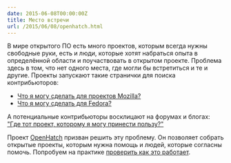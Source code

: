 ```yaml
---
date: 2015-06-08T00:00:00Z
title: Место встречи
url: /2015/06/08/openhatch.html
---
```


В мире открытого ПО есть много проектов, которым всегда нужны свободные руки,
есть и люди, которые хотят набраться опыта в определённой области и
поучаствовать в открытом проекте. Проблема здесь в том, что нет одного места,
где могли бы встретиться и те и другие. Проекты запускают такие странички для
поиска контрибьюторов:

* [Что я могу сделать для проектов Mozilla?](http://whatcanidoformozilla.org/)
* [Что я могу сделать для Fedora?](http://whatcanidoforfedora.org/)

А потенциальные контрибьюторы восклицают на форумах и блогах: ["Где тот проект,
которому я могу принести пользу?"](https://www.google.ru/webhp?sourceid=chrome-instant&ion=1&espv=2&ie=UTF-8#newwindow=1&q=%D0%B2+%D0%BA%D0%B0%D0%BA%D0%BE%D0%BC+open+source+%D0%BF%D1%80%D0%BE%D0%B5%D0%BA%D1%82%D0%B5+%D0%BF%D0%BE%D1%83%D1%87%D0%B0%D1%81%D1%82%D0%B2%D0%BE%D0%B2%D0%B0%D1%82%D1%8C)

Проект [OpenHatch](https://openhatch.org/wiki/About_OpenHatch) призван решить эту
проблему. Он позволяет собрать открытые проекты, которым нужна помощь и людей,
которые согласны помочь. Попробуем на практике [проверить как это работает](http://openhatch.org/projects/OpenVZ).
